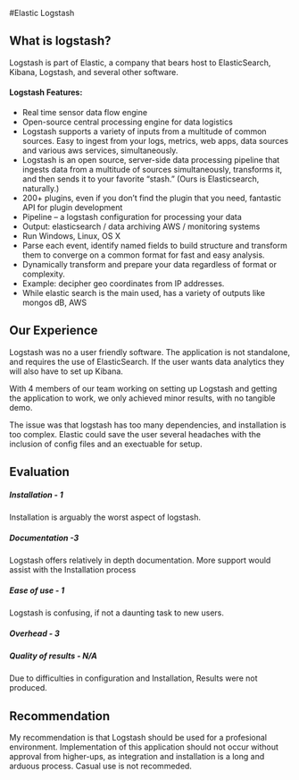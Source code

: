 #Elastic Logstash

What is logstash?
--------
Logstash is part of Elastic, a company that bears host to ElasticSearch, Kibana, Logstash, and several other software. 

#### Logstash Features:
* Real time sensor data flow engine
* Open-source central processing engine for data logistics
* Logstash supports a variety of inputs from a multitude of common sources. Easy to ingest from your logs, metrics, web apps, data sources and various aws services, simultaneously.
* Logstash is an open source, server-side data processing pipeline that ingests data from a multitude of sources simultaneously, transforms it, and then sends it to your favorite “stash.” (Ours is Elasticsearch, naturally.)
* 200+ plugins, even if you don’t find the plugin that you need, fantastic API for plugin development
* Pipeline – a logstash configuration for processing your data
* Output: elasticsearch / data archiving AWS / monitoring systems 
* Run Windows, Linux, OS X
* Parse each event, identify named fields to build structure and transform them to converge on a common format for fast and easy analysis.
* Dynamically transform and prepare your data regardless of format or complexity.
* Example: decipher geo coordinates from IP addresses.
* While elastic search is the main used, has a variety of outputs like mongos dB, AWS 


Our Experience
--------
Logstash was no a user friendly software. The application is not standalone, and requires the use of ElasticSearch. If the user wants data analytics they will also have to set up Kibana. 

With 4 members of our team working on setting up Logstash and getting the application to work, we only achieved minor results, with no tangible demo. 

The issue was that logstash has too many dependencies, and installation is too complex. Elastic could save the user several headaches with the inclusion of config files and an exectuable for setup. 

Evaluation
---------
##### Installation - 1
Installation is arguably the worst aspect of logstash. 

##### Documentation -3
Logstash offers relatively in depth documentation. More support would assist with the Installation process

##### Ease of use - 1
Logstash is confusing, if not a daunting task to new users. 

##### Overhead - 3

##### Quality of results  - N/A
Due to difficulties in configuration and Installation, Results were not produced. 

Recommendation
-----------
My recommendation is that Logstash should be used for a profesional environment. Implementation of this application should not occur without approval from higher-ups, as integration and installation is a long and arduous process. Casual use is not recommeded.